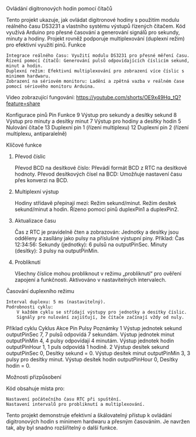 Ovládání digitronových hodin pomocí čítačů

Tento projekt ukazuje, jak ovládat digitronové hodiny s použitím modulu reálného času DS3231 a vlastního systému výstupů řízených čítačem. Kód využívá Arduino pro přesné časování a generování signálů pro sekundy, minuty a hodiny. Projekt rovněž podporuje multiplexování (duplexní režim) pro efektivní využití pinů.
Funkce

    Integrace reálného času: Využití modulu DS3231 pro přesné měření času.
    Řízení pomocí čítačů: Generování pulsů odpovídajících číslicím sekund, minut a hodin.
    Duplexní režim: Efektivní multiplexování pro zobrazení více číslic s minimem hardwaru.
    Zobrazení na sériovém monitoru: Ladění a zpětná vazba v reálném čase pomocí sériového monitoru Arduina.

Video zobrazující fungování: https://youtube.com/shorts/OE9x49Hq_tQ?feature=share

Konfigurace pinů
Pin	Funkce
9	Výstup pro sekundy a desítky sekund
8	Výstup pro minuty a desítky minut
7	Výstup pro hodiny a desítky hodin
5	Nulování čítače
13	Duplexní pin 1 (řízení multiplexu)
12	Duplexní pin 2 (řízení multiplexu, antiparalelně)

Klíčové funkce
1. Převod číslic

    Převod BCD na desítkové číslo: Převádí formát BCD z RTC na desítkové hodnoty.
    Převod desítkových čísel na BCD: Umožňuje nastavení času přes konverzi na BCD.

2. Multiplexní výstup

    Hodiny střídavě přepínají mezi:
        Režim sekund/minut.
        Režim desítek sekund/minut a hodin.
    Řízeno pomocí pinů duplexPin1 a duplexPin2.

3. Aktualizace času

    Čas z RTC je pravidelně čten a zobrazován:
        Jednotky a desítky jsou odděleny a zasílány jako pulsy na příslušné výstupní piny.
    Příklad:
        Čas 12:34:56:
            Sekundy (jednotky): 6 pulsů na outputPinSec.
            Minuty (desítky): 3 pulsy na outputPinMin.

4. Probliknutí

    Všechny číslice mohou probliknout v režimu „probliknutí“ pro ověření zapojení a funkčnosti.
    Aktivováno v nastavitelných intervalech.

Časování duplexního režimu

    Interval duplexu: 5 ms (nastavitelný).
    Podrobnosti cyklu:
        V každém cyklu se střídají výstupy pro jednotky a desítky číslic.
        Signály pro nulování zajišťují, že čítače začínají vždy od nuly.

Příklad cyklu
Cyklus	Akce	Pin	Pulsy	Poznámky
1	Výstup jednotek sekund	outputPinSec	7,	7 pulsů odpovídá 7 sekundám.
	Výstup jednotek minut	outputPinMin	4,	4 pulsy odpovídají 4 minutám.
	Výstup jednotek hodin	outputPinHour	1,	1 puls odpovídá 1 hodině.
2	Výstup desítek sekund	outputPinSec	0,	Desítky sekund = 0.
	Výstup desítek minut	outputPinMin	3,	3 pulsy pro desítky minut.
	Výstup desítek hodin	outputPinHour	0,	Desítky hodin = 0.

Možnosti přizpůsobení

Kód obsahuje místa pro:

    Nastavení počátečního času RTC při spuštění.
    Nastavení intervalů pro probliknutí a multiplexování.
Tento projekt demonstruje efektivní a škálovatelný přístup k ovládání digitronových hodin s minimem hardwaru a přesným časováním. 
Je navržen tak, aby byl snadno rozšiřitelný o další funkce.

